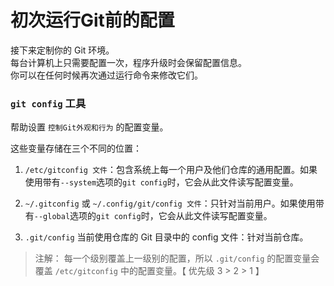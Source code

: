 # 初次运行Git前的配置

接下来定制你的 Git 环境。             
每台计算机上只需要配置一次，程序升级时会保留配置信息。      
你可以在任何时候再次通过运行命令来修改它们。     

### `git config` 工具

帮助设置 `控制Git外观和行为` 的配置变量。

这些变量存储在三个不同的位置：

1. `/etc/gitconfig 文件`：包含系统上每一个用户及他们仓库的通用配置。如果使用带有`--system`选项的`git config`时，它会从此文件读写配置变量。

2. `~/.gitconfig` 或 `~/.config/git/config 文件`：只针对当前用户。如果使用带有`--global`选项的`git config`时，它会从此文件读写配置变量。

3. `.git/config` 当前使用仓库的 Git 目录中的 config 文件：针对当前仓库。

>注解：
每一个级别覆盖上一级别的配置，所以 `.git/config` 的配置变量会覆盖 `/etc/gitconfig` 中的配置变量。【 优先级 3 > 2 > 1 】

